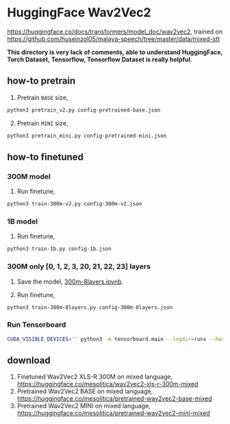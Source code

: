 # HuggingFace Wav2Vec2

https://huggingface.co/docs/transformers/model_doc/wav2vec2, trained on https://github.com/huseinzol05/malaya-speech/tree/master/data/mixed-stt

**This directory is very lack of comments, able to understand HuggingFace, Torch Dataset, Tensorflow, Tensorflow Dataset is really helpful**.

## how-to pretrain

1. Pretrain `BASE` size,

```bash
python3 pretrain_v2.py config-pretrained-base.json
```

2. Pretrain `MINI` size,

```bash
python3 pretrain_mini.py config-pretrained-mini.json
```

## how-to finetuned

### 300M model

1. Run finetune,

```bash
python3 train-300m-v2.py config-300m-v2.json
```

### 1B model

1. Run finetune,

```bash
python3 train-1b.py config-1b.json
```

### 300M only [0, 1, 2, 3, 20, 21, 22, 23] layers

1. Save the model, [300m-8layers.ipynb](300m-8layers.ipynb).

2. Run finetune,

```bash
python3 train-300m-8layers.py config-300m-8layers.json
```

### Run Tensorboard

```bash
CUDA_VISIBLE_DEVICES='' python3 -m tensorboard.main --logdir=runs --host=0.0.0.0
```

## download

1. Finetuned Wav2Vec2 XLS-R 300M on mixed language, https://huggingface.co/mesolitica/wav2vec2-xls-r-300m-mixed
2. Pretrained Wav2Vec2 BASE on mixed language, https://huggingface.co/mesolitica/pretrained-wav2vec2-base-mixed
3. Pretrained Wav2Vec2 MINI on mixed language, https://huggingface.co/mesolitica/pretrained-wav2vec2-mini-mixed